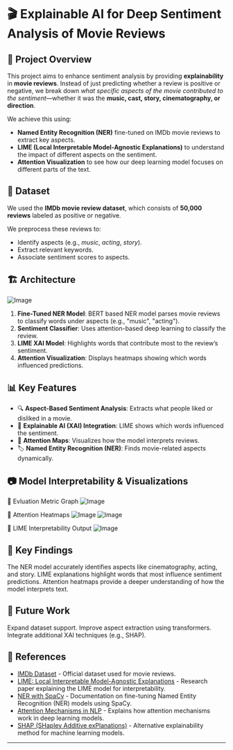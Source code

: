 # 🎬 Explainable AI for Deep Sentiment Analysis of Movie Reviews

## 📌 Project Overview
This project aims to enhance sentiment analysis by providing **explainability** in **movie reviews**. Instead of just predicting whether a review is positive or negative, we break down *what specific aspects of the movie contributed to the sentiment*—whether it was the **music, cast, story, cinematography, or direction**.

We achieve this using:
- **Named Entity Recognition (NER)** fine-tuned on IMDb movie reviews to extract key aspects.
- **LIME (Local Interpretable Model-Agnostic Explanations)** to understand the impact of different aspects on the sentiment.
- **Attention Visualization** to see how our deep learning model focuses on different parts of the text.

## 📂 Dataset
We used the **IMDb movie review dataset**, which consists of **50,000 reviews** labeled as positive or negative.

We preprocess these reviews to:
- Identify aspects (e.g., *music*, *acting*, *story*).
- Extract relevant keywords.
- Associate sentiment scores to aspects.

## 🏗️ Architecture
![Image](https://github.com/user-attachments/assets/b942296f-179e-48f8-9c95-d603e8beb8d9)
1. **Fine-Tuned NER Model**: BERT based NER model parses movie reviews to classify words under aspects (e.g., "music", "acting").
2. **Sentiment Classifier**: Uses attention-based deep learning to classify the review.
3. **LIME XAI Model**: Highlights words that contribute most to the review’s sentiment.
4. **Attention Visualization**: Displays heatmaps showing which words influenced predictions.

## 📊 Key Features
- 🔍 **Aspect-Based Sentiment Analysis**: Extracts what people liked or disliked in a movie.
- 🧠 **Explainable AI (XAI) Integration**: LIME shows which words influenced the sentiment.
- 🎨 **Attention Maps**: Visualizes how the model interprets reviews.
- 🏷️ **Named Entity Recognition (NER)**: Finds movie-related aspects dynamically.

## 📷 Model Interpretability & Visualizations
🔹 Evluation Metric Graph
![Image](https://github.com/user-attachments/assets/61e89b12-98ac-45e2-98de-a93837f7d543)

🔹 Attention Heatmaps
![Image](https://github.com/user-attachments/assets/467eb8f2-5764-45f9-a188-15360f3beb48)
![Image](https://github.com/user-attachments/assets/ac64b40a-1b83-419d-b658-32308900a1d8)

🔹 LIME Interpretability Output
![Image](https://github.com/user-attachments/assets/ae93c2c9-e553-47e9-9286-4fe63eb6eb91)

## 📜 Key Findings
The NER model accurately identifies aspects like cinematography, acting, and story.
LIME explanations highlight words that most influence sentiment predictions.
Attention heatmaps provide a deeper understanding of how the model interprets text.

## 🚀 Future Work
Expand dataset support.
Improve aspect extraction using transformers.
Integrate additional XAI techniques (e.g., SHAP).

## 🔗 References
- [IMDb Dataset](https://ai.stanford.edu/~amaas/data/sentiment/) - Official dataset used for movie reviews.
- [LIME: Local Interpretable Model-Agnostic Explanations](https://arxiv.org/abs/1602.04938) - Research paper explaining the LIME model for interpretability.
- [NER with SpaCy](https://spacy.io/usage/training) - Documentation on fine-tuning Named Entity Recognition (NER) models using SpaCy.
- [Attention Mechanisms in NLP](https://www.aclweb.org/anthology/N16-1174/) - Explains how attention mechanisms work in deep learning models.
- [SHAP (SHapley Additive exPlanations)](https://shap.readthedocs.io/en/latest/) - Alternative explainability method for machine learning models.

---
